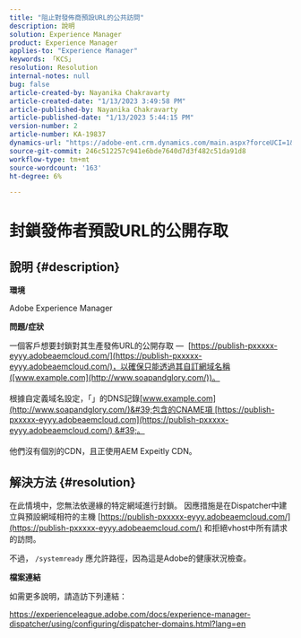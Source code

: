 ```yaml
---
title: "阻止對發佈商預設URL的公共訪問"
description: 說明
solution: Experience Manager
product: Experience Manager
applies-to: "Experience Manager"
keywords: 「KCS」
resolution: Resolution
internal-notes: null
bug: false
article-created-by: Nayanika Chakravarty
article-created-date: "1/13/2023 3:49:58 PM"
article-published-by: Nayanika Chakravarty
article-published-date: "1/13/2023 5:44:15 PM"
version-number: 2
article-number: KA-19837
dynamics-url: "https://adobe-ent.crm.dynamics.com/main.aspx?forceUCI=1&pagetype=entityrecord&etn=knowledgearticle&id=9bd8bfeb-5993-ed11-aad1-6045bd006c82"
source-git-commit: 246c512257c941e6bde7640d7d3f482c51da91d8
workflow-type: tm+mt
source-wordcount: '163'
ht-degree: 6%

---
```


# 封鎖發佈者預設URL的公開存取

## 說明 {#description}


<b>環境</b>

Adobe Experience Manager

<b>問題/症狀</b>

一個客戶想要封鎖對其生產發佈URL的公開存取 —  [https://publish-pxxxxx-eyyy.adobeaemcloud.com/](https://publish-pxxxxx-eyyy.adobeaemcloud.com/)，以確保只能透過其自訂網域名稱([www.example.com](http://www.soapandglory.com/))。
<br><br>根據自定義域名設定，「」的DNS記錄[www.example.com](http://www.soapandglory.com/)&#39;包含的CNAME項 [https://publish-pxxxxx-eyyy.adobeaemcloud.com](https://publish-pxxxxx-eyyy.adobeaemcloud.com/) &#39;。 <br><br>他們沒有個別的CDN，且正使用AEM Expeitly CDN。<br>

## 解決方法 {#resolution}


在此情境中，您無法依邊緣的特定網域進行封鎖。 因應措施是在Dispatcher中建立與預設網域相符的主機 [https://publish-pxxxxx-eyyy.adobeaemcloud.com/](https://publish-pxxxxx-eyyy.adobeaemcloud.com/) 和拒絕vhost中所有請求的訪問。

不過， `/systemready` 應允許路徑，因為這是Adobe的健康狀況檢查。

<b>檔案連結</b>

如需更多說明，請造訪下列連結：

https://experienceleague.adobe.com/docs/experience-manager-dispatcher/using/configuring/dispatcher-domains.html?lang=en
